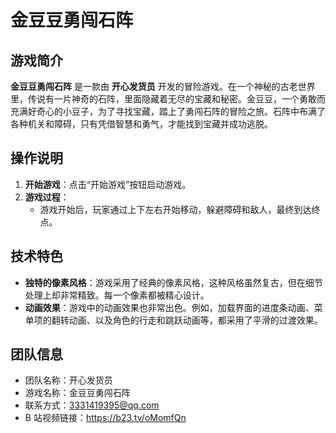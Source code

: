# 金豆豆勇闯石阵

## 游戏简介

**金豆豆勇闯石阵** 是一款由 **开心发货员** 开发的冒险游戏。在一个神秘的古老世界里，传说有一片神奇的石阵，里面隐藏着无尽的宝藏和秘密。金豆豆，一个勇敢而充满好奇心的小豆子，为了寻找宝藏，踏上了勇闯石阵的冒险之旅。石阵中布满了各种机关和障碍，只有凭借智慧和勇气，才能找到宝藏并成功逃脱。

## 操作说明

1. **开始游戏**：点击“开始游戏”按钮启动游戏。
2. **游戏过程**：
   - 游戏开始后，玩家通过上下左右开始移动，躲避障碍和敌人，最终到达终点。

## 技术特色

- **独特的像素风格**：游戏采用了经典的像素风格，这种风格虽然复古，但在细节处理上却非常精致。每一个像素都被精心设计。
- **动画效果**：游戏中的动画效果也非常出色。例如，加载界面的进度条动画、菜单项的翻转动画、以及角色的行走和跳跃动画等，都采用了平滑的过渡效果。

## 团队信息

- 团队名称：开心发货员
- 游戏名称：金豆豆勇闯石阵
- 联系方式：3331419395@qq.com
- B 站视频链接：https://b23.tv/oMomfQn
